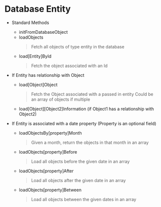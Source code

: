 Database Entity
=======================
- Standard Methods
  * initFromDatabaseObject
  * loadObjects
    > Fetch all objects of type entity in the database
  * load[Entity]ById
    > Fetch the object associated with an Id

- If Entity has relationship with Object
  * load[Object]Object
    > Fetch the Object associated with a passed in entity
    > Could be an array of objects if multiple
  * load[Object][Object2]Information (if Object1 has a relationship with Object2)

- If Entity is associated with a date property
  (Property is an optional field)
  * loadObjectsBy[property]Month
    > Given a month, return the objects in that month in an array
  * loadObjects[property]Before
    > Load all objects before the given date in an array
  * loadObjects[property]After
    > Load all objects after the given date in an array
  * loadObjects[property]Between
    > Load all objects between the given dates in an array